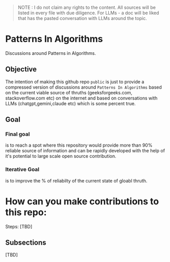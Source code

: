 > NOTE : I do not claim any rights to the content. All sources will be listed in every file with due diligence. For LLMs - a doc will be liked that 
> has the pasted conversation with LLMs around the topic.

# Patterns In Algorithms 
Discussions around Patterns in Algorithms.

## Objective
The intention of making this github repo `public` is just to provide a compressed version of discussions around  `Patterns In Algorithms` 
based on the current viable source of thruths (geeksforgeeks.com, stackoverflow.com etc) on the internet and based on conversations with 
LLMs (chatgpt,gemini,claude etc) which is some percent true. 

## Goal
### Final goal 

is to reach a spot where this repository would provide more than 90% reliable source of information and can be rapidly 
developed with the help of it's potential to large scale open source contribution.

### Iterative Goal 

is to improve the % of reliabilty of the current state of gloabl thruth.

# How can you make contributions to this repo:

Steps:
[TBD]

## Subsections

[TBD]

